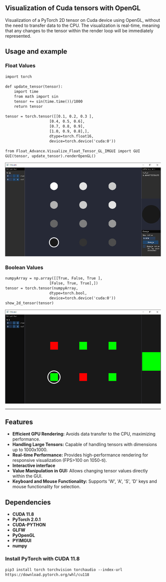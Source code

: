 ## Visualization of Cuda tensors with OpenGL

Visualization of a PyTorch 2D tensor on Cuda device using OpenGL, without the need to transfer data to the CPU. The visualization is real-time, meaning that any changes to the tensor within the render loop will be immediately represented.

## Usage and example

### Float Values
    import torch

    def update_tensor(tensor):
        import time 
        from math import sin
        tensor += sin(time.time())/1000
        return tensor
        
    tensor = torch.tensor([[0.1, 0.2, 0.3 ],
                        [0.4, 0.5, 0.6],
                        [0.7, 0.8, 0.9],
                        [1.0, 0.9, 0.8],],
                        dtype=torch.float16,
                        device=torch.device('cuda:0'))

    from Float_Advance.Visualize_Float_Tensor_GL_IMGUI import GUI
    GUI(tensor, update_tensor).renderOpenGL()

<p align="center">
    <img src="./FloatEX1.png" alt="drawing" />
</p>

### Boolean Values
    numpyArray = np.array([[True, False, True ],
                        [False, True, True],])
    tensor = torch.tensor(numpyArray,
                        dtype=torch.bool,
                        device=torch.device('cuda:0'))
    show_2d_tensor(tensor)
<p align="center">
    <img src="./BoolEX1.png" alt="drawing" />
</p>

<hr>

## Features
- **Efficient GPU Rendering:** Avoids data transfer to the CPU, maximizing performance. 
- **Handling Large Tensors:** Capable of handling tensors with dimensions up to 1000x1000.
- **Real-time Performance:** Provides high-performance rendering for responsive visualization (FPS>100 on 1050-ti).
- **Interactive interface**
- **Value Manipulation in GUI:** Allows changing tensor values directly within the GUI.
- **Keyboard and Mouse Functionality:** Supports 'W', 'A', 'S', 'D' keys and mouse functionality for selection.


## Dependencies
- **CUDA 11.8**
- **PyTorch 2.0.1**
- **CUDA-PYTHON**
- **GLFW**
- **PyOpenGL**
- **PYIMGUI**
- **numpy**

### Install PyTorch with CUDA 11.8
    pip3 install torch torchvision torchaudio --index-url https://download.pytorch.org/whl/cu118
